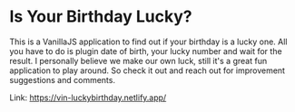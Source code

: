 # Is Your Birthday Lucky?

This is a VanillaJS application to find out if your birthday is a lucky one. All you have to do is plugin date of birth, your lucky number and wait for the result. I personally believe we make our own luck, still it's a great fun application to play around. So check it out and reach out for improvement suggestions and comments.

Link: https://vin-luckybirthday.netlify.app/